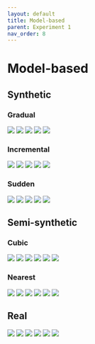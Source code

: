 ```yaml
---
layout: default
title: Model-based
parent: Experiment 1
nav_order: 8
---
```


# Model-based

## Synthetic
### Gradual
![](/meta-concept-descriptor/fig_syn/model-based_grad_0.png)
![](/meta-concept-descriptor/fig_syn/model-based_grad_1.png)
![](/meta-concept-descriptor/fig_syn/model-based_grad_2.png)
![](/meta-concept-descriptor/fig_syn/model-based_grad_3.png)
![](/meta-concept-descriptor/fig_syn/model-based_grad_4.png)

### Incremental
![](/meta-concept-descriptor/fig_syn/model-based_inc_0.png)
![](/meta-concept-descriptor/fig_syn/model-based_inc_1.png)
![](/meta-concept-descriptor/fig_syn/model-based_inc_2.png)
![](/meta-concept-descriptor/fig_syn/model-based_inc_3.png)
![](/meta-concept-descriptor/fig_syn/model-based_inc_4.png)

### Sudden
![](/meta-concept-descriptor/fig_syn/model-based_sudd_0.png)
![](/meta-concept-descriptor/fig_syn/model-based_sudd_1.png)
![](/meta-concept-descriptor/fig_syn/model-based_sudd_2.png)
![](/meta-concept-descriptor/fig_syn/model-based_sudd_3.png)
![](/meta-concept-descriptor/fig_syn/model-based_sudd_4.png)

## Semi-synthetic

### Cubic
![](/meta-concept-descriptor/fig_semi/model-based_cubic_australian_0.png)
![](/meta-concept-descriptor/fig_semi/model-based_cubic_banknote_0.png)
![](/meta-concept-descriptor/fig_semi/model-based_cubic_diabetes_0.png)
![](/meta-concept-descriptor/fig_semi/model-based_cubic_german_0.png)
![](/meta-concept-descriptor/fig_semi/model-based_cubic_vowel_0.png)
![](/meta-concept-descriptor/fig_semi/model-based_cubic_wisconsin_0.png)

### Nearest
![](/meta-concept-descriptor/fig_semi/model-based_nearest_australian_0.png)
![](/meta-concept-descriptor/fig_semi/model-based_nearest_banknote_0.png)
![](/meta-concept-descriptor/fig_semi/model-based_nearest_diabetes_0.png)
![](/meta-concept-descriptor/fig_semi/model-based_nearest_german_0.png)
![](/meta-concept-descriptor/fig_semi/model-based_nearest_vowel_0.png)
![](/meta-concept-descriptor/fig_semi/model-based_nearest_wisconsin_0.png)

## Real
![](/meta-concept-descriptor/fig_rel/model-based_0.png)
![](/meta-concept-descriptor/fig_rel/model-based_1.png)
![](/meta-concept-descriptor/fig_rel/model-based_2.png)
![](/meta-concept-descriptor/fig_rel/model-based_3.png)
![](/meta-concept-descriptor/fig_rel/model-based_4.png)
![](/meta-concept-descriptor/fig_rel/model-based_5.png)
